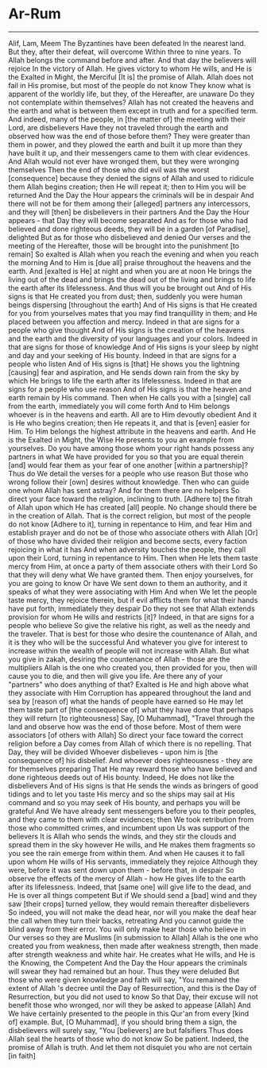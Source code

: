 # Ar-Rum
---
Alif, Lam, Meem
The Byzantines have been defeated
In the nearest land. But they, after their defeat, will overcome
Within three to nine years. To Allah belongs the command before and after. And that day the believers will rejoice
In the victory of Allah. He gives victory to whom He wills, and He is the Exalted in Might, the Merciful
[It is] the promise of Allah. Allah does not fail in His promise, but most of the people do not know
They know what is apparent of the worldly life, but they, of the Hereafter, are unaware
Do they not contemplate within themselves? Allah has not created the heavens and the earth and what is between them except in truth and for a specified term. And indeed, many of the people, in [the matter of] the meeting with their Lord, are disbelievers
Have they not traveled through the earth and observed how was the end of those before them? They were greater than them in power, and they plowed the earth and built it up more than they have built it up, and their messengers came to them with clear evidences. And Allah would not ever have wronged them, but they were wronging themselves
Then the end of those who did evil was the worst [consequence] because they denied the signs of Allah and used to ridicule them
Allah begins creation; then He will repeat it; then to Him you will be returned
And the Day the Hour appears the criminals will be in despair
And there will not be for them among their [alleged] partners any intercessors, and they will [then] be disbelievers in their partners
And the Day the Hour appears - that Day they will become separated
And as for those who had believed and done righteous deeds, they will be in a garden [of Paradise], delighted
But as for those who disbelieved and denied Our verses and the meeting of the Hereafter, those will be brought into the punishment [to remain]
So exalted is Allah when you reach the evening and when you reach the morning
And to Him is [due all] praise throughout the heavens and the earth. And [exalted is He] at night and when you are at noon
He brings the living out of the dead and brings the dead out of the living and brings to life the earth after its lifelessness. And thus will you be brought out
And of His signs is that He created you from dust; then, suddenly you were human beings dispersing [throughout the earth]
And of His signs is that He created for you from yourselves mates that you may find tranquillity in them; and He placed between you affection and mercy. Indeed in that are signs for a people who give thought
And of His signs is the creation of the heavens and the earth and the diversity of your languages and your colors. Indeed in that are signs for those of knowledge
And of His signs is your sleep by night and day and your seeking of His bounty. Indeed in that are signs for a people who listen
And of His signs is [that] He shows you the lightning [causing] fear and aspiration, and He sends down rain from the sky by which He brings to life the earth after its lifelessness. Indeed in that are signs for a people who use reason
And of His signs is that the heaven and earth remain by His command. Then when He calls you with a [single] call from the earth, immediately you will come forth
And to Him belongs whoever is in the heavens and earth. All are to Him devoutly obedient
And it is He who begins creation; then He repeats it, and that is [even] easier for Him. To Him belongs the highest attribute in the heavens and earth. And He is the Exalted in Might, the Wise
He presents to you an example from yourselves. Do you have among those whom your right hands possess any partners in what We have provided for you so that you are equal therein [and] would fear them as your fear of one another [within a partnership]? Thus do We detail the verses for a people who use reason
But those who wrong follow their [own] desires without knowledge. Then who can guide one whom Allah has sent astray? And for them there are no helpers
So direct your face toward the religion, inclining to truth. [Adhere to] the fitrah of Allah upon which He has created [all] people. No change should there be in the creation of Allah. That is the correct religion, but most of the people do not know
[Adhere to it], turning in repentance to Him, and fear Him and establish prayer and do not be of those who associate others with Allah
[Or] of those who have divided their religion and become sects, every faction rejoicing in what it has
And when adversity touches the people, they call upon their Lord, turning in repentance to Him. Then when He lets them taste mercy from Him, at once a party of them associate others with their Lord
So that they will deny what We have granted them. Then enjoy yourselves, for you are going to know
Or have We sent down to them an authority, and it speaks of what they were associating with Him
And when We let the people taste mercy, they rejoice therein, but if evil afflicts them for what their hands have put forth, immediately they despair
Do they not see that Allah extends provision for whom He wills and restricts [it]? Indeed, in that are signs for a people who believe
So give the relative his right, as well as the needy and the traveler. That is best for those who desire the countenance of Allah, and it is they who will be the successful
And whatever you give for interest to increase within the wealth of people will not increase with Allah. But what you give in zakah, desiring the countenance of Allah - those are the multipliers
Allah is the one who created you, then provided for you, then will cause you to die, and then will give you life. Are there any of your "partners" who does anything of that? Exalted is He and high above what they associate with Him
Corruption has appeared throughout the land and sea by [reason of] what the hands of people have earned so He may let them taste part of [the consequence of] what they have done that perhaps they will return [to righteousness]
Say, [O Muhammad], "Travel through the land and observe how was the end of those before. Most of them were associators [of others with Allah]
So direct your face toward the correct religion before a Day comes from Allah of which there is no repelling. That Day, they will be divided
Whoever disbelieves - upon him is [the consequence of] his disbelief. And whoever does righteousness - they are for themselves preparing
That He may reward those who have believed and done righteous deeds out of His bounty. Indeed, He does not like the disbelievers
And of His signs is that He sends the winds as bringers of good tidings and to let you taste His mercy and so the ships may sail at His command and so you may seek of His bounty, and perhaps you will be grateful
And We have already sent messengers before you to their peoples, and they came to them with clear evidences; then We took retribution from those who committed crimes, and incumbent upon Us was support of the believers
It is Allah who sends the winds, and they stir the clouds and spread them in the sky however He wills, and He makes them fragments so you see the rain emerge from within them. And when He causes it to fall upon whom He wills of His servants, immediately they rejoice
Although they were, before it was sent down upon them - before that, in despair
So observe the effects of the mercy of Allah - how He gives life to the earth after its lifelessness. Indeed, that [same one] will give life to the dead, and He is over all things competent
But if We should send a [bad] wind and they saw [their crops] turned yellow, they would remain thereafter disbelievers
So indeed, you will not make the dead hear, nor will you make the deaf hear the call when they turn their backs, retreating
And you cannot guide the blind away from their error. You will only make hear those who believe in Our verses so they are Muslims [in submission to Allah]
Allah is the one who created you from weakness, then made after weakness strength, then made after strength weakness and white hair. He creates what He wills, and He is the Knowing, the Competent
And the Day the Hour appears the criminals will swear they had remained but an hour. Thus they were deluded
But those who were given knowledge and faith will say, "You remained the extent of Allah 's decree until the Day of Resurrection, and this is the Day of Resurrection, but you did not used to know
So that Day, their excuse will not benefit those who wronged, nor will they be asked to appease [Allah]
And We have certainly presented to the people in this Qur'an from every [kind of] example. But, [O Muhammad], if you should bring them a sign, the disbelievers will surely say, "You [believers] are but falsifiers
Thus does Allah seal the hearts of those who do not know
So be patient. Indeed, the promise of Allah is truth. And let them not disquiet you who are not certain [in faith]

